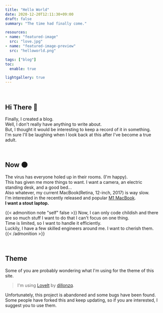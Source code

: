 ```yaml
---
title: "Hello World"
date: 2020-12-20T12:11:30+09:00
draft: false
summary: "The time had finally come."

resources:
- name: "featured-image"
  src: "love.jpg"
- name: "featured-image-preview"
  src: "helloworld.png"

tags: ["blog"]
toc:
  enable: true

lightgallery: true
---
```


<br>  

## Hi There :wave:

Finally, I created a blog.  
Well, I don't really have anything to write about.  
But, I thought it would be interesting to keep a record of it in something.  
I'm sure I'll be laughing when I look back at this after I've become a true adult.  

<br>  

## Now :new_moon:

The virus has everyone holed up in their rooms. (I'm happy).  
This has given me more things to want.
I want a camera, an electric standing desk, and a good bed...  
Also whatever, my current MacBook(Retina, 12-inch, 2017) is way slow.  
I'm interested in the recently released and popular [M1 MacBook](https://amzn.to/3q8x7mc).  
**I want a stout laptop.**

{{< admonition note "self" false >}}
Now, I can only code childish and there are so much stuff I want to do that I can't focus on one thing.   
Time is limited, so I want to handle it efficiently.  
Luckily, I have a few skilled engineers around me. I want to cherish them.
{{< /admonition >}}


<br>  


## Theme

Some of you are probably wondering what I'm using for the theme of this site.
>I'm using [LoveIt](https://github.com/dillonzq/LoveIt) by [dillonzq](https://github.com/dillonzq).  

Unfortunately, this project is abandoned and some bugs have been found.  
Some people have forked this and keep updating, so if you are interested, I suggest you to use them.
